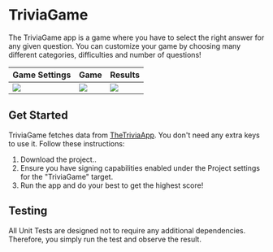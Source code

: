 # TriviaGame
The TriviaGame app is a game where you have to select the right answer for any given question. You can customize your game by choosing many different categories, difficulties and number of questions!

| Game Settings | Game | Results |
| --- | --- | --- |
| <img src="https://github.com/user-attachments/assets/aac23158-19f9-43e6-b391-77f5386ba2c5" /> | <img src="https://github.com/user-attachments/assets/a207ca41-12b1-4f0e-bc04-fc294610d6f1" /> | <img src="https://github.com/user-attachments/assets/ccadf5b3-1306-4181-a423-782c7ca215ea" /> | 


## Get Started
TriviaGame fetches data from [TheTriviaApp](https://the-trivia-api.com). You don't need any extra keys to use it. Follow these instructions: 

1. Download the project..
2. Ensure you have signing capabilities enabled under the Project settings for the "TriviaGame" target.
3. Run the app and do your best to get the highest score!

## Testing
All Unit Tests are designed not to require any additional dependencies. Therefore, you simply run the test and observe the result.
